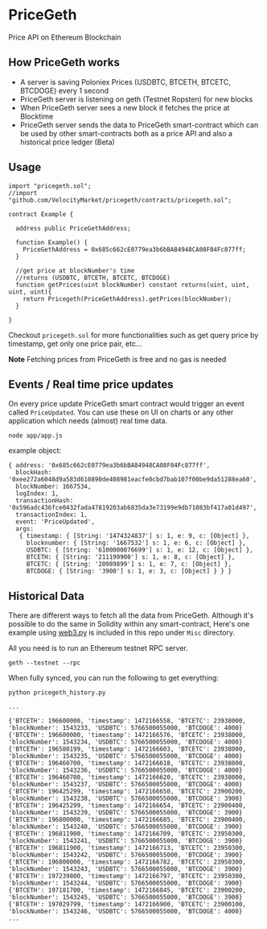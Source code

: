 # PriceGeth
Price API on Ethereum Blockchain


## How PriceGeth works
  - A server is saving Poloniex Prices (USDBTC, BTCETH, BTCETC, BTCDOGE) every 1 second
  - PriceGeth server is listening on geth (Testnet Ropsten) for new blocks
  - When PriceGeth server sees a new block it fetches the price at Blocktime
  - PriceGeth server sends the data to PriceGeth smart-contract which can be used by other smart-contracts both as a price API and also a historical price ledger (Beta)


## Usage

```
import "pricegeth.sol";
//import "github.com/VelocityMarket/pricegeth/contracts/pricegeth.sol";

contract Example {

  address public PriceGethAddress;

  function Example() {
    PriceGethAddress = 0x685c662cE0779ea3b6bBA84948CA08F04Fc877ff;
  }

  //get price at blockNumber's time
  //returns (USDBTC, BTCETH, BTCETC, BTCDOGE)
  function getPrices(uint blockNumber) constant returns(uint, uint, uint, uint){
    return Pricegeth(PriceGethAddress).getPrices(blockNumber);
  }

}
```

Checkout `pricegeth.sol` for more functionalities such as get query price by timestamp, get only one price pair, etc...

__Note__ Fetching prices from PriceGeth is free and no gas is needed

## Events / Real time price updates
On every price update PriceGeth smart contract would trigger an event called `PriceUpdated`. You can use these on UI on charts or any other application which needs (almost) real time data.

`node app/app.js`

example object:
```
{ address: '0x685c662cE0779ea3b6bBA84948CA08F04Fc877ff',
  blockHash: '0xee272a6048d9a583d610890de408981eacfe0cbd7bab107f00be9da51288ea60',
  blockNumber: 1667534,
  logIndex: 1,
  transactionHash: '0x596adc436fce0432fada47819203ab6835da3e73199e9db71083bf417a01d497',
  transactionIndex: 1,
  event: 'PriceUpdated',
  args:
   { timestamp: { [String: '1474324837'] s: 1, e: 9, c: [Object] },
     blocknumber: { [String: '1667532'] s: 1, e: 6, c: [Object] },
     USDBTC: { [String: '6100000076699'] s: 1, e: 12, c: [Object] },
     BTCETH: { [String: '211199900'] s: 1, e: 8, c: [Object] },
     BTCETC: { [String: '20989899'] s: 1, e: 7, c: [Object] },
     BTCDOGE: { [String: '3900'] s: 1, e: 3, c: [Object] } } }
```

## Historical Data

There are different ways to fetch all the data from PriceGeth. Although it's possible to do the same in Solidity within any smart-contract, Here's one example using [web3.py](https://github.com/pipermerriam/web3.py) is included in this repo under `Misc` directory.

All you need is to run an Ethereum testnet RPC server.

`geth --testnet --rpc`

When fully synced, you can run the following to get everything:

`python pricegeth_history.py`

```
...

{'BTCETH': 196600000, 'timestamp': 1472166558, 'BTCETC': 23938000, 'blockNumber': 1543233, 'USDBTC': 5766500055000, 'BTCDOGE': 4000}
{'BTCETH': 196600000, 'timestamp': 1472166576, 'BTCETC': 23938000, 'blockNumber': 1543234, 'USDBTC': 5766500055000, 'BTCDOGE': 4000}
{'BTCETH': 196580199, 'timestamp': 1472166603, 'BTCETC': 23938000, 'blockNumber': 1543235, 'USDBTC': 5766500055000, 'BTCDOGE': 4000}
{'BTCETH': 196460700, 'timestamp': 1472166618, 'BTCETC': 23938000, 'blockNumber': 1543236, 'USDBTC': 5766500055000, 'BTCDOGE': 4000}
{'BTCETH': 196460700, 'timestamp': 1472166620, 'BTCETC': 23938000, 'blockNumber': 1543237, 'USDBTC': 5766500055000, 'BTCDOGE': 4000}
{'BTCETH': 196425299, 'timestamp': 1472166650, 'BTCETC': 23900200, 'blockNumber': 1543238, 'USDBTC': 5766500055000, 'BTCDOGE': 3900}
{'BTCETH': 196425299, 'timestamp': 1472166654, 'BTCETC': 23900400, 'blockNumber': 1543239, 'USDBTC': 5766500055000, 'BTCDOGE': 3900}
{'BTCETH': 196800000, 'timestamp': 1472166685, 'BTCETC': 23900400, 'blockNumber': 1543240, 'USDBTC': 5766500055000, 'BTCDOGE': 3900}
{'BTCETH': 196811900, 'timestamp': 1472166709, 'BTCETC': 23950300, 'blockNumber': 1543241, 'USDBTC': 5766500055000, 'BTCDOGE': 3900}
{'BTCETH': 196811900, 'timestamp': 1472166713, 'BTCETC': 23950300, 'blockNumber': 1543242, 'USDBTC': 5766500055000, 'BTCDOGE': 3900}
{'BTCETH': 196800000, 'timestamp': 1472166782, 'BTCETC': 23950300, 'blockNumber': 1543243, 'USDBTC': 5766500055000, 'BTCDOGE': 3900}
{'BTCETH': 197239800, 'timestamp': 1472166797, 'BTCETC': 23950300, 'blockNumber': 1543244, 'USDBTC': 5766500055000, 'BTCDOGE': 3900}
{'BTCETH': 197181700, 'timestamp': 1472166845, 'BTCETC': 23900200, 'blockNumber': 1543245, 'USDBTC': 5766500055000, 'BTCDOGE': 3900}
{'BTCETH': 197029799, 'timestamp': 1472166900, 'BTCETC': 23900100, 'blockNumber': 1543246, 'USDBTC': 5766500055000, 'BTCDOGE': 4000}
...

```
